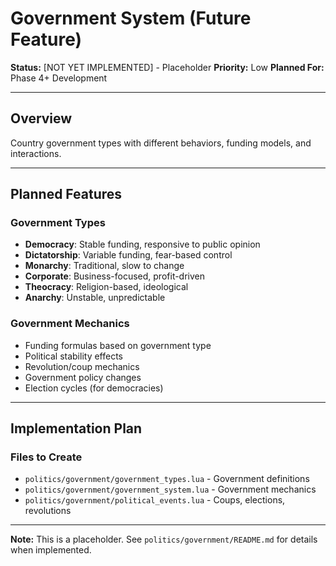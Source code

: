 # Government System (Future Feature)

**Status:** [NOT YET IMPLEMENTED] - Placeholder
**Priority:** Low
**Planned For:** Phase 4+ Development

---

## Overview

Country government types with different behaviors, funding models, and interactions.

---

## Planned Features

### Government Types
- **Democracy**: Stable funding, responsive to public opinion
- **Dictatorship**: Variable funding, fear-based control
- **Monarchy**: Traditional, slow to change
- **Corporate**: Business-focused, profit-driven
- **Theocracy**: Religion-based, ideological
- **Anarchy**: Unstable, unpredictable

### Government Mechanics
- Funding formulas based on government type
- Political stability effects
- Revolution/coup mechanics
- Government policy changes
- Election cycles (for democracies)

---

## Implementation Plan

### Files to Create
- `politics/government/government_types.lua` - Government definitions
- `politics/government/government_system.lua` - Government mechanics
- `politics/government/political_events.lua` - Coups, elections, revolutions

---

**Note:** This is a placeholder. See `politics/government/README.md` for details when implemented.
